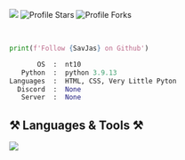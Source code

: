 ![](https://komarev.com/ghpvc/?username=Zer0PointZero)
<img src="https://img.shields.io/badge/dynamic/json?&label=Total%20Stars&color=bb2527&style=flat&style=for-the-badge&query=%24.stars&url=https://api.github-star-counter.workers.dev/user/SavJas" alt="Profile Stars"></a>
<img src="https://img.shields.io/badge/dynamic/json?&label=Total%20Forks&color=bb2527&style=flat&style=for-the-badge&query=%24.forks&url=https://api.github-star-counter.workers.dev/user/SavJas" alt="Profile Forks"></a>

<br>

```python
print(f'Follow {SavJas} on Github')
```

```python
       OS  :  nt10
   Python  :  python 3.9.13
Languages  :  HTML, CSS, Very Little Pyton
  Discord  :  None
   Server  :  None
```

<h2 align="left">⚒️ Languages & Tools ⚒️</h2>
<div align="left">
    <img src="https://skillicons.dev/icons?i=html,css,python,go,vscode,github,discord,zsharp" />
</div>
